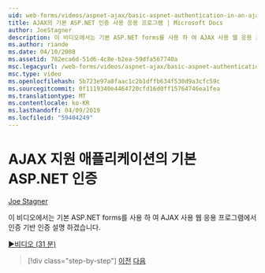 ```yaml
---
uid: web-forms/videos/aspnet-ajax/basic-aspnet-authentication-in-an-ajax-enabled-application
title: AJAX의 기본 ASP.NET 인증 사용 응용 프로그램 | Microsoft Docs
author: JoeStagner
description: 이 비디오에서는 기본 ASP.NET forms를 사용 하 여 AJAX 사용 웹 응용 프로그램에서 인증 기반 인증 설명 하겠습니다.
ms.author: riande
ms.date: 04/10/2008
ms.assetid: 782eca6d-51d6-4c8e-b2ea-59dfa567740a
msc.legacyurl: /web-forms/videos/aspnet-ajax/basic-aspnet-authentication-in-an-ajax-enabled-application
msc.type: video
ms.openlocfilehash: 5b723e97a0faac1c2b1dffb634f530d9a3cfc59c
ms.sourcegitcommit: 0f1119340e4464720cfd16d0ff15764746ea1fea
ms.translationtype: MT
ms.contentlocale: ko-KR
ms.lasthandoff: 04/09/2019
ms.locfileid: "59404249"
---
```

# <a name="basic-aspnet-authentication-in-an-ajax-enabled-application"></a>AJAX 지원 애플리케이션의 기본 ASP.NET 인증

[Joe Stagner](https://github.com/JoeStagner)

이 비디오에서는 기본 ASP.NET forms를 사용 하 여 AJAX 사용 웹 응용 프로그램에서 인증 기반 인증 설명 하겠습니다.

[&#9654;비디오 (31 분)](https://channel9.msdn.com/Blogs/ASP-NET-Site-Videos/basic-aspnet-authentication-in-an-ajax-enabled-application)

> [!div class="step-by-step"]
> [이전](implement-infinite-data-patterns-in-ajax.md)
> [다음](how-to-dynamically-change-css-using-the-aspnet-ajax-updatepanel.md)

